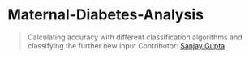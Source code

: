 # Maternal-Diabetes-Analysis
>Calculating accuracy with different classification algorithms and classifying the further new input
>Contributor: [Sanjay Gupta](https://github.com/samgop04 "Sanjay Gupta")
